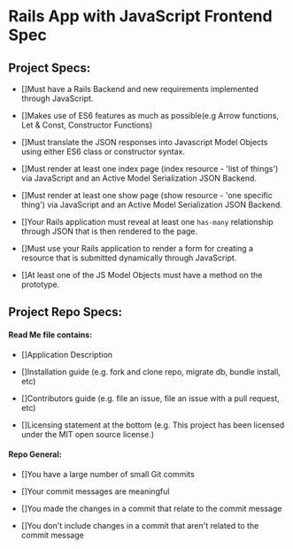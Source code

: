# Rails App with JavaScript Frontend Spec

## Project Specs:

- []Must have a Rails Backend and new requirements implemented through JavaScript.
 
- []Makes use of ES6 features as much as possible(e.g Arrow functions, Let & Const, Constructor Functions)

- []Must translate the JSON responses into Javascript Model Objects using either ES6 class or constructor syntax. 

- []Must render at least one index page (index resource - 'list of things') via JavaScript and an Active Model Serialization JSON Backend.

- []Must render at least one show page (show resource - 'one specific thing') via JavaScript and an Active Model Serialization JSON Backend.

- []Your Rails application must reveal at least one `has-many` relationship through JSON that is then rendered to the page.

- []Must use your Rails application to render a form for creating a resource that is submitted dynamically through JavaScript.

- []At least one of the JS Model Objects must have a method on the prototype.

## Project Repo Specs:

#### Read Me file contains:

- []Application Description

- []Installation guide (e.g. fork and clone repo, migrate db, bundle install, etc)

- []Contributors guide (e.g. file an issue, file an issue with a pull request, etc)

- []Licensing statement at the bottom (e.g. This project has been licensed under the MIT open source license.)

#### Repo General:

- []You have a large number of small Git commits

- []Your commit messages are meaningful

- []You made the changes in a commit that relate to the commit message

- []You don't include changes in a commit that aren't related to the commit message



